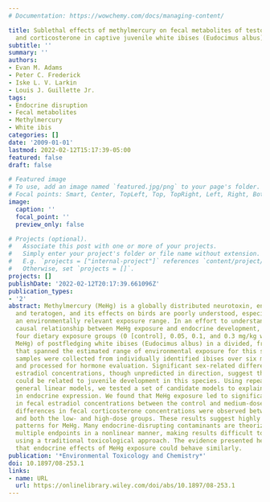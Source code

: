 ```yaml
---
# Documentation: https://wowchemy.com/docs/managing-content/

title: Sublethal effects of methylmercury on fecal metabolites of testosterone, estradiol,
  and corticosterone in captive juvenile white ibises (Eudocimus albus)
subtitle: ''
summary: ''
authors:
- Evan M. Adams
- Peter C. Frederick
- Iske L. V. Larkin
- Louis J. Guillette Jr.
tags:
- Endocrine disruption
- Fecal metabolites
- Methylmercury
- White ibis
categories: []
date: '2009-01-01'
lastmod: 2022-02-12T15:17:39-05:00
featured: false
draft: false

# Featured image
# To use, add an image named `featured.jpg/png` to your page's folder.
# Focal points: Smart, Center, TopLeft, Top, TopRight, Left, Right, BottomLeft, Bottom, BottomRight.
image:
  caption: ''
  focal_point: ''
  preview_only: false

# Projects (optional).
#   Associate this post with one or more of your projects.
#   Simply enter your project's folder or file name without extension.
#   E.g. `projects = ["internal-project"]` references `content/project/deep-learning/index.md`.
#   Otherwise, set `projects = []`.
projects: []
publishDate: '2022-02-12T20:17:39.661096Z'
publication_types:
- '2'
abstract: Methylmercury (MeHg) is a globally distributed neurotoxin, endocrine disruptor,
  and teratogen, and its effects on birds are poorly understood, especially within
  an environmentally relevant exposure range. In an effort to understand the potential
  causal relationship between MeHg exposure and endocrine development, we established
  four dietary exposure groups (0 [control], 0.05, 0.1, and 0.3 mg/kg wet wt/d of
  MeHg) of postfledging white ibises (Eudocimus albus) in a divided, free-flight aviary
  that spanned the estimated range of environmental exposure for this species. Fecal
  samples were collected from individually identified ibises over six months in 2005
  and processed for hormone evaluation. Significant sex-related differences in fecal
  estradiol concentrations, though unpredicted in direction, suggest that this steroid
  could be related to juvenile development in this species. Using repeated-measures
  general linear models, we tested a set of candidate models to explain variation
  in endocrine expression. We found that MeHg exposure led to significant differences
  in fecal estradiol concentrations between the control and medium-dose groups, whereas
  differences in fecal corticosterone concentrations were observed between the control
  and both the low- and high-dose groups. These results suggest highly nonlinear dose-response
  patterns for MeHg. Many endocrine-disrupting contaminants are theorized to affect
  multiple endpoints in a nonlinear manner, making results difficult to interpret
  using a traditional toxicological approach. The evidence presented here suggests
  that endocrine effects of MeHg exposure could behave similarly.
publication: '*Environmental Toxicology and Chemistry*'
doi: 10.1897/08-253.1
links:
- name: URL
  url: https://onlinelibrary.wiley.com/doi/abs/10.1897/08-253.1
---
```

